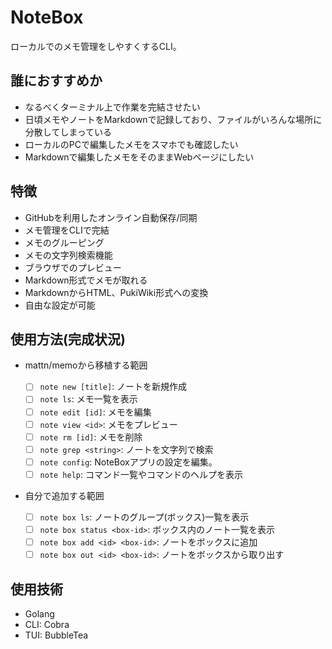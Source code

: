 # NoteBox

ローカルでのメモ管理をしやすくするCLI。

## 誰におすすめか

- なるべくターミナル上で作業を完結させたい
- 日頃メモやノートをMarkdownで記録しており、ファイルがいろんな場所に分散してしまっている
- ローカルのPCで編集したメモをスマホでも確認したい
- Markdownで編集したメモをそのままWebページにしたい

## 特徴

- GitHubを利用したオンライン自動保存/同期
- メモ管理をCLIで完結
- メモのグルーピング
- メモの文字列検索機能
- ブラウザでのプレビュー
- Markdown形式でメモが取れる
- MarkdownからHTML、PukiWiki形式への変換
- 自由な設定が可能

## 使用方法(完成状況)

- mattn/memoから移植する範囲

  - [ ] `note new [title]`: ノートを新規作成
  - [ ] `note ls`: メモ一覧を表示
  - [ ] `note edit [id]`: メモを編集
  - [ ] `note view <id>`: メモをプレビュー
  - [ ] `note rm [id]`: メモを削除
  - [ ] `note grep <string>`: ノートを文字列で検索
  - [ ] `note config`: NoteBoxアプリの設定を編集。
  - [ ] `note help`: コマンド一覧やコマンドのヘルプを表示

- 自分で追加する範囲

  - [ ] `note box ls`: ノートのグループ(ボックス)一覧を表示
  - [ ] `note box status <box-id>`: ボックス内のノート一覧を表示
  - [ ] `note box add <id> <box-id>`: ノートをボックスに追加
  - [ ] `note box out <id> <box-id>`: ノートをボックスから取り出す

## 使用技術

- Golang
- CLI: Cobra
- TUI: BubbleTea
